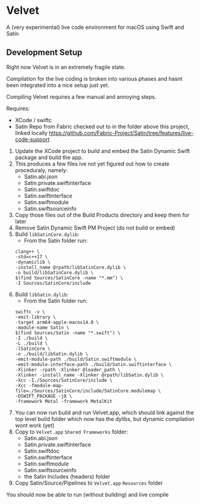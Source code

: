 
# Velvet

A (very experimental) live code environment for macOS using Swift and Satin

## Development Setup

Right now Velvet is in an extremely fragile state.

Compilation for the live coding is broken into various phases and hasnt been integrated into a nice setup just yet.
                    
Compiling Velvet requires a few manual and annoying steps.

Requires:
* XCode / swiftc
* Satin Repo from Fabric checked out to in the folder above this project, linked locally https://github.com/Fabric-Project/Satin/tree/features/live-code-support

                                                    
                                                    
1. Update the XCode project to build and embed the Satin Dynamic Swift package and build the app.
2. This produces a few files ive not yet figured out how to create proceduraly, namely:
    - Satin.abi.json
    - Satin.private.swiftinterface
    - Satin.swiftdoc
    - Satin.swiftinterface
    - Satin.swiftmodule
    - Satin.swiftsourceinfo
3. Copy those files out of the Build Products directory and keep them for later
4. Remove Satin Dynamic Swift PM Project (do not build or embed)
5. Build `libSatinCore.dylib`:
    - From the Satin folder run:
    ```
    clang++ \
    -std=c++17 \
    -dynamiclib \
    -install_name @rpath/libSatinCore.dylib \
    -o build/libSatinCore.dylib \
    $(find Sources/SatinCore -name "*.mm") \
    -I Sources/SatinCore/include
    ```
6. Build `libSatin.dylib`:
    - From the Satin folder run:
    ```
    swiftc -v \
   -emit-library \
   -target arm64-apple-macos14.0 \
   -module-name Satin \
   $(find Sources/Satin -name "*.swift") \
   -I ./build \
   -L ./build \
   -lSatinCore \
   -o ./build/libSatin.dylib \
   -emit-module-path ./build/Satin.swiftmodule \
   -emit-module-interface-path ./build/Satin.swiftinterface \
   -Xlinker -rpath -Xlinker @loader_path \
   -Xlinker -install_name -Xlinker @rpath/libSatin.dylib \
   -Xcc -I./Sources/SatinCore/include \
   -Xcc -fmodule-map-file=./Sources/SatinCore/include/SatinCore.modulemap \
   -DSWIFT_PACKAGE -j8 \
   -framework Metal -framework MetalKit
    ```
7. You can now run build and run Velvet.app, which should link against the top level build folder which now has the dylibs, but dynamic compilation wont work (yet)
8. Copy to `Velvet.app` `Shared Frameworks` folder:
    - Satin.abi.json
    - Satin.private.swiftinterface
    - Satin.swiftdoc
    - Satin.swiftinterface
    - Satin.swiftmodule
    - Satin.swiftsourceinfo
    - the Satin Includes (headers) folder
9. Copy Satin/Source/Pipelines to `Velvet.app` `Resources` folder

You should now be able to run (without building) and live compile
